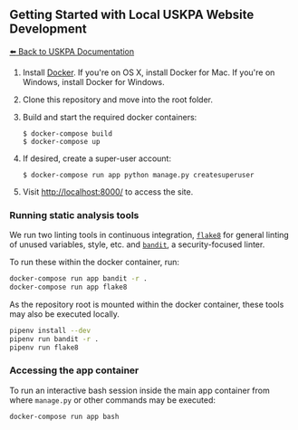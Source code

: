 ## Getting Started with Local USKPA Website Development

[:arrow_left: Back to USKPA
Documentation](../docs)

1. Install [Docker]. If you're on OS X, install Docker for Mac. If you're on Windows, install Docker for Windows.

1. Clone this repository and move into the root folder.

1. Build and start the required docker containers:

    ```shell
    $ docker-compose build
    $ docker-compose up
    ```

1. If desired, create a super-user account:

    ```shell
    $ docker-compose run app python manage.py createsuperuser
    ```

1. Visit [http://localhost:8000/] to access the site.


### Running static analysis tools

We run two linting tools in continuous integration,
[`flake8`](http://flake8.pycqa.org/en/latest/) for general linting of unused
variables, style, etc. and [`bandit`](https://pypi.python.org/pypi/bandit), a
security-focused linter.

To run these within the docker container, run:
```sh
docker-compose run app bandit -r .
docker-compose run app flake8
```

As the repository root is mounted within the docker container,
these tools may also be executed locally.
```sh
pipenv install --dev
pipenv run bandit -r .
pipenv run flake8
```

### Accessing the app container

To run an interactive bash session inside the main app container from where `manage.py` or other commands may be executed:

```shell
docker-compose run app bash
```

[Docker]: https://www.docker.com/
[http://localhost:8000/]: http://localhost:8000/
[18F Docker guide]: https://pages.18f.gov/dev-environment-standardization/virtualization/docker/
